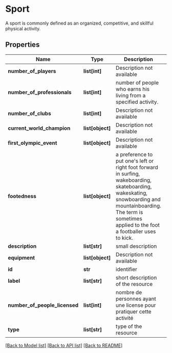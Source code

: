 # Sport

A sport is commonly defined as an organized, competitive, and skillful physical activity.
## Properties
Name | Type | Description | Notes
------------ | ------------- | ------------- | -------------
**number_of_players** | **list[int]** | Description not available | [optional] 
**number_of_professionals** | **list[int]** | number of people who earns his living from a specified activity. | [optional] 
**number_of_clubs** | **list[int]** | Description not available | [optional] 
**current_world_champion** | **list[object]** | Description not available | [optional] 
**first_olympic_event** | **list[object]** | Description not available | [optional] 
**footedness** | **list[object]** | a preference to put one&#39;s left or right foot forward in surfing, wakeboarding, skateboarding, wakeskating, snowboarding and mountainboarding. The term is sometimes applied to the foot a footballer uses to kick. | [optional] 
**description** | **list[str]** | small description | [optional] 
**equipment** | **list[object]** | Description not available | [optional] 
**id** | **str** | identifier | [optional] 
**label** | **list[str]** | short description of the resource | [optional] 
**number_of_people_licensed** | **list[int]** | nombre de personnes ayant une license pour pratiquer cette activité | [optional] 
**type** | **list[str]** | type of the resource | [optional] 

[[Back to Model list]](../README.md#documentation-for-models) [[Back to API list]](../README.md#documentation-for-api-endpoints) [[Back to README]](../README.md)


